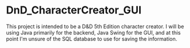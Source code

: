 # DnD_CharacterCreator_GUI
This project is intended to be a D&amp;D 5th Edition character creator.  I will be using Java primarily for the backend, Java Swing for the GUI, and at this point I'm unsure of the SQL database to use for saving the information.
